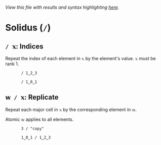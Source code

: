 *View this file with results and syntax highlighting [here](https://mlochbaum.github.io/BQN/help/indices_replicate.html).*

# Solidus (`/`)

## `/ 𝕩`: Indices

Repeat the index of each element in `𝕩` by the element's value. `𝕩` must be rank 1.

           / 1‿2‿3

           / 1‿0‿1



## `𝕨 / 𝕩`: Replicate

Repeat each major cell in `𝕩` by the corresponding element in `𝕨`.

Atomic `𝕨` applies to all elements.

           3 / "copy"

           1‿0‿1 / 1‿2‿3
